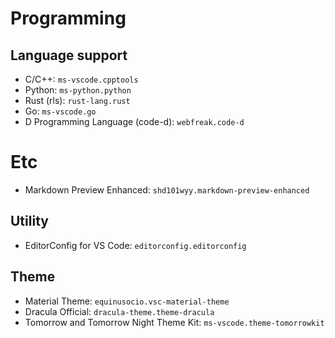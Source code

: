 # Programming

## Language support

+ C/C++: `ms-vscode.cpptools`
+ Python: `ms-python.python`
+ Rust (rls): `rust-lang.rust`
+ Go: `ms-vscode.go`
+ D Programming Language (code-d): `webfreak.code-d`

# Etc

+ Markdown Preview Enhanced: `shd101wyy.markdown-preview-enhanced`

## Utility

+ EditorConfig for VS Code: `editorconfig.editorconfig`

## Theme

+ Material Theme: `equinusocio.vsc-material-theme`
+ Dracula Official: `dracula-theme.theme-dracula`
+ Tomorrow and Tomorrow Night Theme Kit: `ms-vscode.theme-tomorrowkit`
